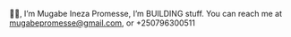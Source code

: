 👋👋, I’m Mugabe Ineza Promesse,
I’m BUILDING stuff.
You can reach me at mugabepromesse@gmail.com, or +250796300511


